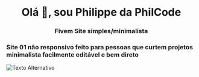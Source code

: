 <h1 align="center">Olá 👋, sou Philippe da PhilCode</h1>
<h3 align="center">Fivem Site simples/minimalista</h3>

<h3 align="left">Site 01 não responsivo feito para pessoas que curtem projetos minimalista facilmente editável e bem direto</h3>

<img src="https://media.discordapp.net/attachments/1057956811342368788/1387155200808321168/image.png?ex=685c5073&is=685afef3&hm=2a75cff80c7e5a82a28bb57b523a445532ad39778c19c039fce05b9310bea74d&=&format=webp&quality=lossless&width=1571&height=777" alt="Texto Alternativo">
<p align="left">
</p
